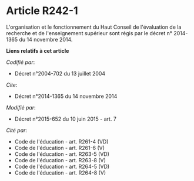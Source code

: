 # Article R242-1

L'organisation et le fonctionnement du Haut Conseil de l'évaluation de la recherche et de l'enseignement supérieur sont régis
par le décret n° 2014-1365 du 14 novembre 2014.

**Liens relatifs à cet article**

_Codifié par_:

  - Décret n°2004-702 du 13 juillet 2004

_Cite_:

  - Décret n°2014-1365 du 14 novembre 2014

_Modifié par_:

  - Décret n°2015-652 du 10 juin 2015 - art. 7

_Cité par_:

  - Code de l'éducation - art. R261-4 (VD)
  - Code de l'éducation - art. R261-6 (V)
  - Code de l'éducation - art. R263-5 (VD)
  - Code de l'éducation - art. R263-8 (V)
  - Code de l'éducation - art. R264-5 (VD)
  - Code de l'éducation - art. R264-8 (V)
